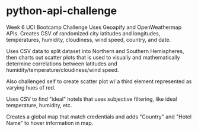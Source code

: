 # python-api-challenge
Week 6 UCI Bootcamp Challenge
Uses Geoapify and OpenWeathermap APIs. Creates CSV of randomized city latitudes and longitudes, temperatures, humidity, cloudiness, wind speed, country, and date.

Uses CSV data to split dataset into Northern and Southern Hemispheres, then charts out scatter plots that is used to visually and mathematically determine correlations between latitudes and humidity/temperature/cloudiness/wind speed.

Also challenged self to create scatter plot w/ a third element represented as varying hues of red.

Uses CSV to find "ideal" hotels that uses subjective filtering, like ideal temperature, humidity, etc. 

Creates a global map that match credentials and adds "Country" and "Hotel Name" to hover information in map.
